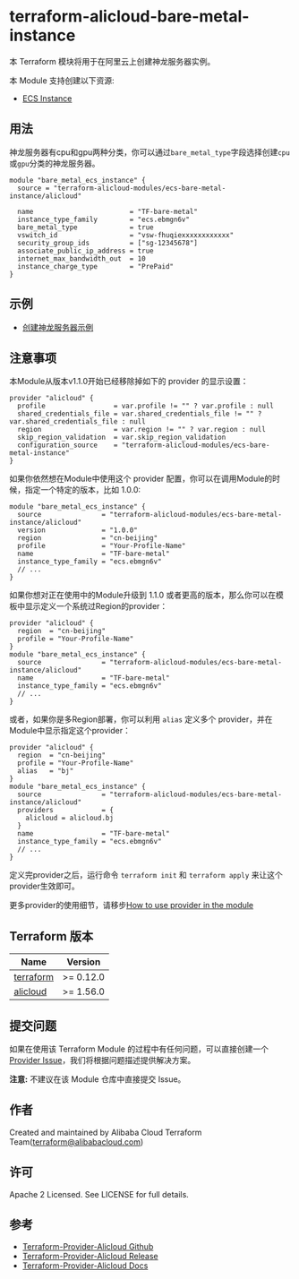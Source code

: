 terraform-alicloud-bare-metal-instance
=====================================================================

本 Terraform 模块将用于在阿里云上创建神龙服务器实例。

本 Module 支持创建以下资源:

* [ECS Instance](https://www.terraform.io/docs/providers/alicloud/r/instance.html)

## 用法

神龙服务器有cpu和gpu两种分类，你可以通过`bare_metal_type`字段选择创建`cpu`或`gpu`分类的神龙服务器。

```hcl
module "bare_metal_ecs_instance" {
  source = "terraform-alicloud-modules/ecs-bare-metal-instance/alicloud"

  name                        = "TF-bare-metal"
  instance_type_family        = "ecs.ebmgn6v"
  bare_metal_type             = true
  vswitch_id                  = "vsw-fhuqiexxxxxxxxxxxx"
  security_group_ids          = ["sg-12345678"]
  associate_public_ip_address = true
  internet_max_bandwidth_out  = 10
  instance_charge_type        = "PrePaid"
}
```

## 示例

* [创建神龙服务器示例](https://github.com/terraform-alicloud-modules/terraform-alicloud-ecs-bare-metal-instance/tree/master/examples/complete)

## 注意事项
本Module从版本v1.1.0开始已经移除掉如下的 provider 的显示设置：

```hcl
provider "alicloud" {
  profile                 = var.profile != "" ? var.profile : null
  shared_credentials_file = var.shared_credentials_file != "" ? var.shared_credentials_file : null
  region                  = var.region != "" ? var.region : null
  skip_region_validation  = var.skip_region_validation
  configuration_source    = "terraform-alicloud-modules/ecs-bare-metal-instance"
}
```

如果你依然想在Module中使用这个 provider 配置，你可以在调用Module的时候，指定一个特定的版本，比如 1.0.0:

```hcl
module "bare_metal_ecs_instance" {
  source               = "terraform-alicloud-modules/ecs-bare-metal-instance/alicloud"
  version              = "1.0.0"
  region               = "cn-beijing"
  profile              = "Your-Profile-Name"
  name                 = "TF-bare-metal"
  instance_type_family = "ecs.ebmgn6v"
  // ...
}
```

如果你想对正在使用中的Module升级到 1.1.0 或者更高的版本，那么你可以在模板中显示定义一个系统过Region的provider：
```hcl
provider "alicloud" {
  region  = "cn-beijing"
  profile = "Your-Profile-Name"
}
module "bare_metal_ecs_instance" {
  source               = "terraform-alicloud-modules/ecs-bare-metal-instance/alicloud"
  name                 = "TF-bare-metal"
  instance_type_family = "ecs.ebmgn6v"
  // ...
}
```
或者，如果你是多Region部署，你可以利用 `alias` 定义多个 provider，并在Module中显示指定这个provider：

```hcl
provider "alicloud" {
  region  = "cn-beijing"
  profile = "Your-Profile-Name"
  alias   = "bj"
}
module "bare_metal_ecs_instance" {
  source               = "terraform-alicloud-modules/ecs-bare-metal-instance/alicloud"
  providers            = {
    alicloud = alicloud.bj
  }
  name                 = "TF-bare-metal"
  instance_type_family = "ecs.ebmgn6v"
  // ...
}
```

定义完provider之后，运行命令 `terraform init` 和 `terraform apply` 来让这个provider生效即可。

更多provider的使用细节，请移步[How to use provider in the module](https://www.terraform.io/docs/language/modules/develop/providers.html#passing-providers-explicitly)

## Terraform 版本

| Name | Version |
|------|---------|
| <a name="requirement_terraform"></a> [terraform](#requirement\_terraform) | >= 0.12.0 |
| <a name="requirement_alicloud"></a> [alicloud](#requirement\_alicloud) | >= 1.56.0 |

提交问题
------
如果在使用该 Terraform Module 的过程中有任何问题，可以直接创建一个 [Provider Issue](https://github.com/terraform-providers/terraform-provider-alicloud/issues/new)，我们将根据问题描述提供解决方案。

**注意:** 不建议在该 Module 仓库中直接提交 Issue。

作者
-------
Created and maintained by Alibaba Cloud Terraform Team(terraform@alibabacloud.com)

许可
----
Apache 2 Licensed. See LICENSE for full details.

参考
---------
* [Terraform-Provider-Alicloud Github](https://github.com/terraform-providers/terraform-provider-alicloud)
* [Terraform-Provider-Alicloud Release](https://releases.hashicorp.com/terraform-provider-alicloud/)
* [Terraform-Provider-Alicloud Docs](https://www.terraform.io/docs/providers/alicloud/index.html)
